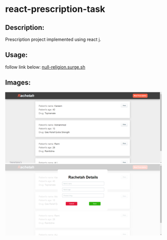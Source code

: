 # react-prescription-task

## Description:
Prescription project implemented using react j.

## Usage:
follow link below:
[null-religion.surge.sh](http://equal-wilderness.surge.sh/)

## Images:
![website view](https://github.com/aliabdelkareem90/react-prescription-task/blob/master/assets/web1.PNG)
![website modal](https://github.com/aliabdelkareem90/react-prescription-task/blob/master/assets/webs2.PNG)
